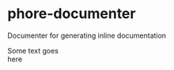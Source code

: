 # phore-documenter
Documenter for generating inline documentation

<!--doc:header-->

<!--/doc:header-->
<p>Some text goes<br>here</p>


